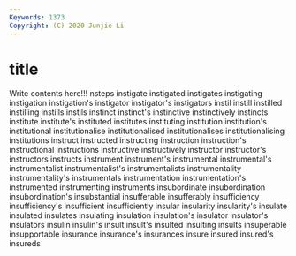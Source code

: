 ```yaml
---
Keywords: 1373
Copyright: (C) 2020 Junjie Li
---
```


# title

Write contents here!!!
nsteps 
instigate 
instigated 
instigates
instigating 
instigation 
instigation's 
instigator 
instigator's 
instigators 
instil 
instill 
instilled 
instilling
instills 
instils 
instinct 
instinct's 
instinctive 
instinctively 
instincts 
institute 
institute's 
instituted
institutes 
instituting 
institution 
institution's 
institutional 
institutionalise 
institutionalised 
institutionalises 
institutionalising 
institutions
instruct 
instructed 
instructing 
instruction 
instruction's 
instructional 
instructions 
instructive 
instructively 
instructor
instructor's 
instructors 
instructs 
instrument 
instrument's 
instrumental 
instrumental's 
instrumentalist 
instrumentalist's 
instrumentalists
instrumentality 
instrumentality's 
instrumentals 
instrumentation 
instrumentation's 
instrumented 
instrumenting 
instruments 
insubordinate 
insubordination
insubordination's 
insubstantial 
insufferable 
insufferably 
insufficiency 
insufficiency's 
insufficient 
insufficiently 
insular 
insularity
insularity's 
insulate 
insulated 
insulates 
insulating 
insulation 
insulation's 
insulator 
insulator's 
insulators
insulin 
insulin's 
insult 
insult's 
insulted 
insulting 
insults 
insuperable 
insupportable 
insurance
insurance's 
insurances 
insure 
insured 
insured's 
insureds 
